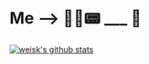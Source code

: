 # Me --> 🤹‍♀️📟 ___ 📡



[![weisk's github stats](https://github-readme-stats.vercel.app/api?username=weisk)](https://github.com/weisk/github-readme-stats)

